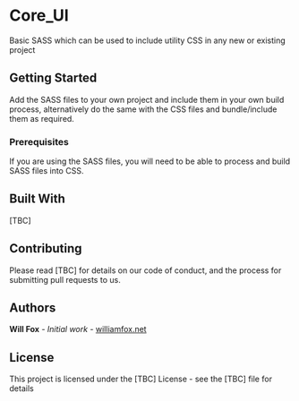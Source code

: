 # Core_UI

Basic SASS which can be used to include utility CSS in any new or existing project

## Getting Started

Add the SASS files to your own project and include them in your own build process, alternatively do the same with the CSS files and bundle/include them as required. 

### Prerequisites

If you are using the SASS files, you will need to be able to process and build SASS files into CSS.

## Built With

[TBC]

## Contributing

Please read [TBC] for details on our code of conduct, and the process for submitting pull requests to us.


## Authors

**Will Fox** - *Initial work* - [williamfox.net](https://williamfox.net)


## License

This project is licensed under the [TBC] License - see the [TBC] file for details

<!--## Acknowledgments-->
